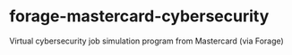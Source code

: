# forage-mastercard-cybersecurity
Virtual cybersecurity job simulation program from Mastercard (via Forage)
